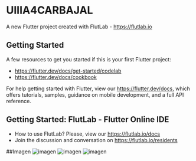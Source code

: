 # UIIIA4CARBAJAL

A new Flutter project created with FlutLab - https://flutlab.io

## Getting Started

A few resources to get you started if this is your first Flutter project:

- https://flutter.dev/docs/get-started/codelab
- https://flutter.dev/docs/cookbook

For help getting started with Flutter, view our
https://flutter.dev/docs, which offers tutorials,
samples, guidance on mobile development, and a full API reference.

## Getting Started: FlutLab - Flutter Online IDE

- How to use FlutLab? Please, view our https://flutlab.io/docs
- Join the discussion and conversation on https://flutlab.io/residents


##Imagen
![imagen](https://github.com/AlBETO128/act4/assets/143547229/077d3549-93f2-4485-8fa9-54f4330b1da6)
![imagen](https://github.com/AlBETO128/act4/assets/143547229/1ab397f5-a7f5-4a70-aeb6-4de63d17225c)
![imagen](https://github.com/AlBETO128/act4/assets/143547229/3891202c-556b-4fce-8bc0-5e7a7c590564)
